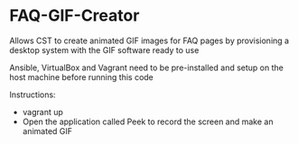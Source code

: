 # FAQ-GIF-Creator

Allows CST to create animated GIF images for FAQ pages by provisioning a desktop system with the GIF software ready to use

Ansible, VirtualBox and Vagrant need to be pre-installed and setup on the host machine before running this code

Instructions:
- vagrant up
- Open the application called Peek to record the screen and make an animated GIF
